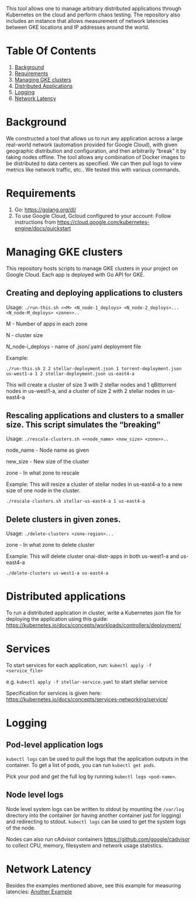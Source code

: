 This tool allows one to manage arbitrary distributed applications through Kubernetes on the cloud and perform chaos testing. The repository also includes an instance that allows measurement of network latencies between GKE locations and IP addresses around the world.

# Table Of Contents

1. [Background](#Background)
2. [Requirements](#Requirements)
3. [Managing GKE clusters](#Managing-GKE-clusters)
4. [Distributed Applications](#Distributed-Applications)
5. [Logging](#Logging)
6. [Network Latency](#network-latency)

# Background
We constructed a tool that allows us to run any application across a large real-world network (automation provided for Google Cloud), with given geographic distribution and configuration, and then arbitrarily “break” it by taking nodes offline. The tool allows any combination of Docker images to be distributed to data centers as specified. We can then pull logs to view metrics like network traffic, etc.. We tested this with various commands.

# Requirements

1. Go: https://golang.org/dl/
2. To use Google Cloud, Gcloud configured to your account: Follow instructions from https://cloud.google.com/kubernetes-engine/docs/quickstart

# Managing GKE clusters

This repository hosts scripts to manage GKE clusters in your project on Google Cloud. Each app is deployed with Go API for GKE.

## Creating and deploying applications to clusters

Usage:
`./run-this.sh <<M> <N_node-1_deploys> <N_node-2_deploys>...<N_node-M_deploys> <zone>>..`

M - Number of apps in each zone

N - cluster size

N_node-i_deploys - name of .json/.yaml deployment file


Example:

```
./run-this.sh 2 2 stellar-deployment.json 1 torrent-deployment.json us-west1-a 1 2 stellar-deployment.json us-east4-a
```

This will create a cluster of size 3 with 2 stellar nodes and 1 qBittorrent nodes in us-west1-a, and a cluster of size 2 with 2 stellar nodes in us-east4-a

## Rescaling applications and clusters to a smaller size. This script simulates the “breaking” 

Usage:
`./rescale-clusters.sh <<node_name> <new_size> <zone>>..`

node_name - Node name as given

new_size - New size of the cluster

zone - In what zone to rescale


Example: This will resize a cluster of stellar nodes in us-east4-a to a new size of one node in the cluster.
```
./rescale-clusters.sh stellar-us-east4-a 1 us-east4-a
```


## Delete clusters in given zones.


Usage:
`./delete-clusters <zone-region>...`

zone - In what zone to delete cluster

Example: This will delete cluster onai-distr-apps in both us-west1-a and us-east4-a
```
./delete-clusters us-west1-a us-east4-a

```

# Distributed applications

To run a distributed application in cluster, write a Kubernetes json file for deploying the application using this guide: https://kubernetes.io/docs/concepts/workloads/controllers/deployment/

# Services

To start services for each application, run:
`kubectl apply -f <service_file>`

e.g. `kubectl apply -f stellar-service.yaml` to start stellar service

Specification for services is given here: https://kubernetes.io/docs/concepts/services-networking/service/


# Logging

## Pod-level application logs

`kubectl logs` can be used to pull the logs that the application outputs in the container. To get a list of pods, you can run `kubectl get pods`.

Pick your pod and get the full log by running `kubectl logs <pod-name>`.


## Node level logs
Node level system logs can be written to stdout by mounting the `/var/log` directory into the container (or having another container just for logging) and redirecting to stdout. `kubectl logs` can be used to get the system logs of the node.

Nodes can also run cAdvisor containers https://github.com/google/cadvisor to collect CPU, memory, filesystem and network usage statistics.

# Network Latency
Besides the examples mentioned above, see this example for measuring latencies: [Another Example](network-latency/)
